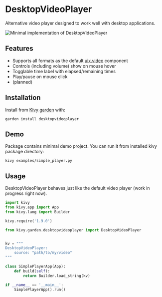# DesktopVideoPlayer

Alternative video player designed to work well with desktop applications.

![Minimal implementation of DesktopVideoPlayer](https://raw.githubusercontent.com/kivy-garden/garden.desktopvideoplayer/master/doc/simple_player.png)

## Features

- Supports all formats as the default [uix.video](http://kivy.org/docs/api-kivy.uix.video.html) component
- Controls (including volume) show on mouse hover
- Togglable time label with elapsed/remaining times
- Play/pause on mouse click
- (planned) 

## Installation

Install from [Kivy garden](http://kivy-garden.github.io/) with:

    garden install desktopvideoplayer

## Demo

Package contains minimal demo project. You can run it from installed kivy package directory:

    kivy examples/simple_player.py 
    
## Usage

DesktopVideoPlayer behaves just like the default video player (work in progress right now).

```python
import kivy
from kivy.app import App
from kivy.lang import Builder

kivy.require('1.9.0')

from kivy.garden.desktopvideoplayer import DesktopVideoPlayer


kv = """
DesktopVideoPlayer:
    source: "path/to/my/video"
"""

class SimplePlayerApp(App):
    def build(self):
        return Builder.load_string(kv)

if __name__ == '__main__':
    SimplePlayerApp().run()
```